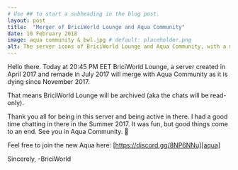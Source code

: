 ```yaml
---
# Use ## to start a subheading in the blog post.
layout: post
title:  "Merger of BriciWorld Lounge and Aqua Community"
date: 10 February 2018
image: aqua community & bwl.jpg # default: placeholder.png
alt: The server icons of BriciWorld Lounge and Aqua Community, with a merge icon between them.
---
```

Hello there. Today at 20:45 PM EET BriciWorld Lounge, a server created in April 2017 and remade in July 2017 will merge with Aqua Community as it is dying since November 2017.

That means BriciWorld Lounge will be archived (aka the chats will be read-only).

Thank you all for being in this server and being active in there. I had a good time chatting in there in the Summer 2017. It was fun, but good things come to an end. See you in Aqua Community. 👋

Feel free to join the new Aqua here: [https://discord.gg/8NP6NNu][aqua]

Sincerely,
-BriciWorld

[aqua]: https://discord.gg/8NP6NNu
